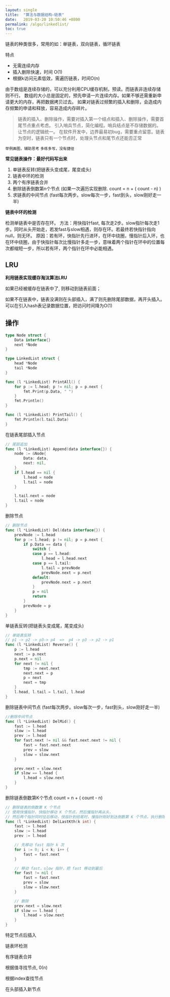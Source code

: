 ```yaml
---
layout: single
title:  "算法与数据结构—链表"
date:   2019-03-20 10:50:46 +0800
permalink: /algo/linkedlist/
toc: true
---
```




链表的种类很多，常用的如：单链表，双向链表，循环链表

特点

- 无需连续内存
- 插入删除快速，时间 O(1)
- 根据k访问元素低效，需遍历链表，时间O(n)

由于数组是连续存储的，可以充分利用CPU缓存机制，预读。而链表非连续存储则不行。
数组的大小总是固定的，预先申请一片连续内存。如果不够还需重新申请更大的内存，再把数据拷贝过去。
如果对链表过频繁的插入和删除，会造成内存频繁的申请和释放，容易造成内存碎片。



> 链表的插入、删除操作，需要对插入第一个结点和插入、删除操作，需要首尾节点重点考虑。
> 引入哨兵节点，简化编程。哨兵结点是不存储数据的。让节点的逻辑统一。
> 在软件开发中，边界最易初bug，需要重点留意。链表为空时，链表只有一个节点时，处理头节点和尾节点还能否正常

`举例画图，辅助思考`
`多练多写，没有捷径`

**常见链表操作：最好代码写出来**

1. 单链表反转(把链表头变成尾，尾变成头)
2. 链表中环的检测
3. 两个有序链表合并
4. 删除链表倒数第n个节点 (如果一次遍历实现删除.  count = n + ( count - n)  )
5. 求链表的中间节点 (fast每次两步。slow每次一步，fast到头，slow刚好走一半)

**链表中环的检测**

检测单链表中是否存在环。
方法：用快指针fast, 每次走2步。slow指针每次走1步。同时从头开始走，若发fast与slow相遇，则存在环。若最终若快指针指向null，则无环。
原因：若有环，快指针先行进环，在环中绕圈，慢指针后入环，也在环中绕圈，由于快指针每次比慢指针多走一步，意味着两个指针在环中的位置每次都缩短一步，所以若有环，两个指针在环中必能相遇。



## LRU

**利用链表实现缓存淘汰算法LRU**

如果已经被缓存在链表中了, 则移动到链表前面；

如果不在链表中，链表没满则在头部插入，满了则先删除尾部数据，再开头插入。可以在引入hash表记录数据位置，把访问时间降为O(1)



## 操作

```go
type Node struct {
	Data interface{}
	next *Node
}

type LinkedList struct {
	head *Node
	tail *Node
}

func (l *LinkedList) PrintAll() {
	for p := l.head; p != nil; p = p.next {
		fmt.Print(p.Data, " ")
	}
	fmt.Println()
}

func (l *LinkedList) PrintTail() {
	fmt.Println(l.tail.Data)
}
```



在链表尾部插入节点

```go
// 尾部追加
func (l *LinkedList) Append(data interface{}) {
	node := &Node{
		Data: data,
		next: nil,
	}
	if l.head == nil {
		l.head = node
		l.tail = node
	}

	l.tail.next = node
	l.tail = node
}
```



删除节点

```go
// 删除节点
func (l *LinkedList) Del(data interface{}) {
	prevNode := l.head
	for p := l.head; p != nil; p = p.next {
		if p.Data == data {
			switch {
			case p == l.head:
				l.head = l.head.next
			case p == l.tail:
				l.tail = prevNode
				prevNode.next = p.next
			default:
				prevNode.next = p.next
			}
			p = nil
			return
		}
		prevNode = p
	}
}
```



单链表反转(把链表头变成尾，尾变成头)

```go
// 单链表反转
// p1 -> p2 -> p3-> p4  =>  p4 -> p3 -> p2 -> p1
func (l *LinkedList) Reverse() {
	p := l.head
	next := p.next
	p.next = nil
	for next != nil {
		tmp := next.next
		next.next = p
		p = next
		next = tmp
	}
	l.head, l.tail = l.tail, l.head
}
```



删除链表中间节点 (fast每次两步。slow每次一步，fast到头，slow刚好走一半)

```go
//删除中间节点
func (l *LinkedList) DelMid() {
	fast := l.head
	slow := l.head
	prev := l.head
	for fast.next != nil && fast.next.next != nil {
		fast = fast.next.next
		prev = slow
		slow = slow.next
	}

	prev.next = slow.next
	if slow == l.head {
		l.head = slow.next
	}
}
```



删除链表倒数第K个节点 count = n + ( count - n)

```go
// 删除链表的倒数第 K 个节点
// 使用快慢指针，快指针移动 K 个节点，然后慢指针再从头，
// 然后两个指针同时往后移动，快指针到结尾时，慢指针刚好到达倒数第 K 个节点，执行删除
func (l *LinkedList) DelLastKth(k int) {
	fast := l.head
	slow := l.head
	prev := l.head

	// 先移动 fast 指针 k 次
	for i := 0; i < k; i++ {
		fast = fast.next
	}

	// 移动 fast，slow 指针，把 fast 移动到最后
	for fast != nil {
		fast = fast.next
		prev = slow
		slow = slow.next
	}

	// 删除
	prev.next = slow.next
	if slow == l.head {
		l.head = slow.next
	}
}
```



特定节点后插入

链表环检测

有序链表合并

根据值寻找节点, 0(n)

根据index查找节点

在头部插入新节点
